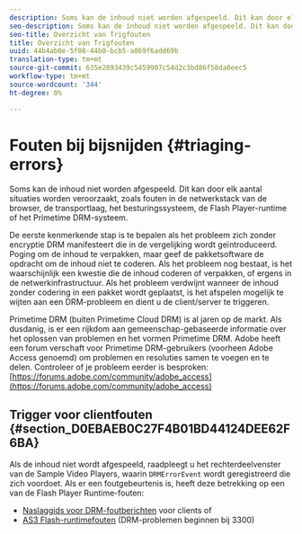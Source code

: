 ```yaml
---
description: Soms kan de inhoud niet worden afgespeeld. Dit kan door elk aantal situaties worden veroorzaakt, zoals fouten in de netwerkstack van de browser, de transportlaag, het besturingssysteem, de Flash Player-runtime of het Primetime DRM-systeem.
seo-description: Soms kan de inhoud niet worden afgespeeld. Dit kan door elk aantal situaties worden veroorzaakt, zoals fouten in de netwerkstack van de browser, de transportlaag, het besturingssysteem, de Flash Player-runtime of het Primetime DRM-systeem.
seo-title: Overzicht van Trigfouten
title: Overzicht van Trigfouten
uuid: 44b4ab0e-5f08-44b0-bcb5-a869f6add69b
translation-type: tm+mt
source-git-commit: 635e2893439c5459907c54d2c3bd86f58da0eec5
workflow-type: tm+mt
source-wordcount: '344'
ht-degree: 0%

---
```



# Fouten bij bijsnijden {#triaging-errors}

Soms kan de inhoud niet worden afgespeeld. Dit kan door elk aantal situaties worden veroorzaakt, zoals fouten in de netwerkstack van de browser, de transportlaag, het besturingssysteem, de Flash Player-runtime of het Primetime DRM-systeem.

De eerste kenmerkende stap is te bepalen als het probleem zich zonder encryptie DRM manifesteert die in de vergelijking wordt geïntroduceerd. Poging om de inhoud te verpakken, maar geef de pakketsoftware de opdracht om de inhoud niet te coderen. Als het probleem nog bestaat, is het waarschijnlijk een kwestie die de inhoud coderen of verpakken, of ergens in de netwerkinfrastructuur. Als het probleem verdwijnt wanneer de inhoud zonder codering in een pakket wordt geplaatst, is het afspelen mogelijk te wijten aan een DRM-probleem en dient u de client/server te triggeren.

Primetime DRM (buiten Primetime Cloud DRM) is al jaren op de markt. Als dusdanig, is er een rijkdom aan gemeenschap-gebaseerde informatie over het oplossen van problemen en het vormen Primetime DRM. Adobe heeft een forum verschaft voor Primetime DRM-gebruikers (voorheen Adobe Access genoemd) om problemen en resoluties samen te voegen en te delen. Controleer of je probleem eerder is besproken: [https://forums.adobe.com/community/adobe_access](https://forums.adobe.com/community/adobe_access)

## Trigger voor clientfouten {#section_D0EBAEB0C27F4B01BD44124DEE62F6BA}

Als de inhoud niet wordt afgespeeld, raadpleegt u het rechterdeelvenster van de Sample Video Players, waarin `DRMErrorEvent` wordt geregistreerd die zich voordoet. Als er een foutgebeurtenis is, heeft deze betrekking op een van de Flash Player Runtime-fouten:

* [Naslaggids voor DRM-foutberichten](https://help.adobe.com/en_US/primetime/drm/index.html#reference-DRM_Client_Error_Messages) voor clients of
* [AS3 Flash-runtimefouten](https://help.adobe.com/en_US/FlashPlatform/reference/actionscript/3/runtimeErrors.html)  (DRM-problemen beginnen bij 3300)

